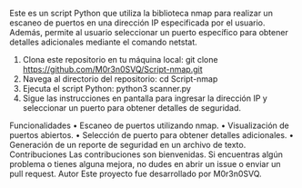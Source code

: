 Este es un script Python que utiliza la biblioteca nmap para realizar un escaneo de puertos en una dirección IP especificada por el usuario. 
Además, permite al usuario seleccionar un puerto específico para obtener detalles adicionales mediante el comando netstat.
1.	Clona este repositorio en tu máquina local:
git clone https://github.com/M0r3n0SVQ/Script-nmap.git 
2.	Navega al directorio del repositorio:
cd Script-nmap 
3.	Ejecuta el script Python:
python3 scanner.py 
4.	Sigue las instrucciones en pantalla para ingresar la dirección IP y seleccionar un puerto para obtener detalles de seguridad.

Funcionalidades
•	Escaneo de puertos utilizando nmap.
•	Visualización de puertos abiertos.
•	Selección de puerto para obtener detalles adicionales.
•	Generación de un reporte de seguridad en un archivo de texto.
Contribuciones
Las contribuciones son bienvenidas. Si encuentras algún problema o tienes alguna mejora, no dudes en abrir un issue o enviar un pull request.
Autor
Este proyecto fue desarrollado por M0r3n0SVQ.

